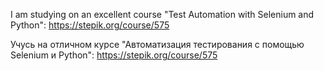 I am studying on an excellent course "Test Automation with Selenium and Python":
https://stepik.org/course/575

Учусь на отличном курсе "Автоматизация тестирования с помощью Selenium и Python":
https://stepik.org/course/575

